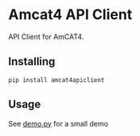 # Amcat4 API Client 

API Client for AmCAT4.

## Installing

```
pip install amcat4apiclient
```

## Usage

See [demo.py](demo.py) for a small demo

